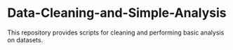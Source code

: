 # Data-Cleaning-and-Simple-Analysis
This repository provides scripts for cleaning and performing basic analysis on datasets.
